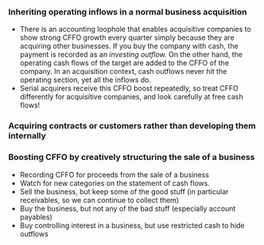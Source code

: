 ### Inheriting operating inflows in a normal business acquisition

- There is an accounting loophole that enables acquisitive companies to show strong CFFO growth every quarter simply because they are acquiring other businesses. If you buy the company with cash, the payment is recorded as an *investing outflow.* On the other hand, the operating cash flows of the target are added to the CFFO of the company. In an acquisition context, cash outflows never hit the operating section, yet all the inflows do.
- Serial acquirers receive this CFFO boost repeatedly, so treat CFFO differently for acquisitive companies, and look carefully at free cash flows!

### Acquiring contracts or customers rather than developing them internally

### Boosting CFFO by creatively structuring the sale of a business

- Recording CFFO for proceeds from the sale  of a business
- Watch for new categories on the statement of cash flows.
- Sell the business, but keep some of the good stuff (in particular receivables, so we can continue to collect them)
- Buy the business, but not any of the bad stuff (especially account payables)
- Buy controlling interest in a business, but use restricted cash to hide outflows